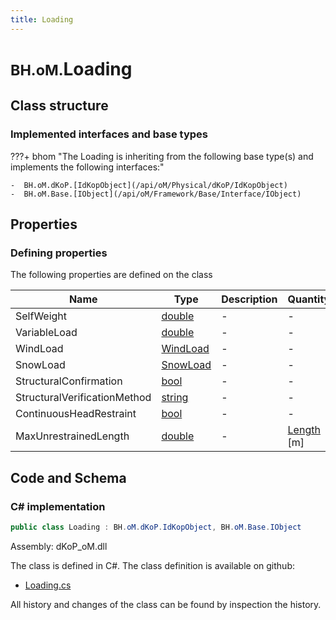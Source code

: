```yaml
---
title: Loading
---
```


# <small>BH.oM.</small>**Loading**



## Class structure

### Implemented interfaces and base types

???+ bhom "The Loading is inheriting from the following base type(s) and implements the following interfaces:"

    -  BH.oM.dKoP.[IdKopObject](/api/oM/Physical/dKoP/IdKopObject)
    -  BH.oM.Base.[IObject](/api/oM/Framework/Base/Interface/IObject)


## Properties



### Defining properties

The following properties are defined on the class

| Name             | Type             | Description      | Quantity         |
|------------------|------------------|------------------|------------------|
| SelfWeight | [double](https://learn.microsoft.com/en-us/dotnet/api/System.Double?view=netstandard-2.0) | - | - |
| VariableLoad | [double](https://learn.microsoft.com/en-us/dotnet/api/System.Double?view=netstandard-2.0) | - | - |
| WindLoad | [WindLoad](/api/oM/Physical/dKoP/Perfomance/Loading/WindLoad) | - | - |
| SnowLoad | [SnowLoad](/api/oM/Physical/dKoP/Perfomance/Loading/SnowLoad) | - | - |
| StructuralConfirmation | [bool](https://learn.microsoft.com/en-us/dotnet/api/System.Boolean?view=netstandard-2.0) | - | - |
| StructuralVerificationMethod | [string](https://learn.microsoft.com/en-us/dotnet/api/System.String?view=netstandard-2.0) | - | - |
| ContinuousHeadRestraint | [bool](https://learn.microsoft.com/en-us/dotnet/api/System.Boolean?view=netstandard-2.0) | - | - |
| MaxUnrestrainedLength | [double](https://learn.microsoft.com/en-us/dotnet/api/System.Double?view=netstandard-2.0) | - | [Length](/api/oM/Dimensional/Quantities/Attributes/Length) [m] |


## Code and Schema

### C# implementation

``` C# title="C#"
public class Loading : BH.oM.dKoP.IdKopObject, BH.oM.Base.IObject
```

Assembly: dKoP_oM.dll

The class is defined in C#. The class definition is available on github:

- [Loading.cs](https://github.com/BHoM/dKoP_Toolkit/blob/develop/dKoP_oM/Perfomance\Loading\Loading.cs)

All history and changes of the class can be found by inspection the history.
